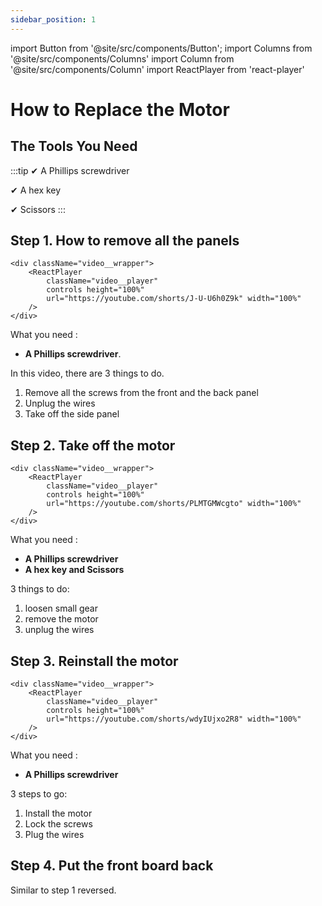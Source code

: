 ```yaml
---
sidebar_position: 1
---
```

import Button from '@site/src/components/Button';
import Columns from '@site/src/components/Columns'
import Column from '@site/src/components/Column'
import ReactPlayer from 'react-player'

# How to Replace the Motor

## The Tools You Need

:::tip
✔ A Phillips screwdriver

✔ A hex key

✔ Scissors
:::

## Step 1. How to remove all the panels

    <div className="video__wrapper">
        <ReactPlayer 
            className="video__player" 
            controls height="100%" 
            url="https://youtube.com/shorts/J-U-U6h0Z9k" width="100%" 
        />
    </div>

What you need :
- **A Phillips screwdriver**.

In this video, there are 3 things to do.
1. Remove all the screws from the front and the back panel
2. Unplug the wires
3. Take off the side panel



## Step 2. Take off the motor

    <div className="video__wrapper">
        <ReactPlayer 
            className="video__player" 
            controls height="100%" 
            url="https://youtube.com/shorts/PLMTGMWcgto" width="100%" 
        />
    </div>

What you need :
- **A Phillips screwdriver**
- **A hex key and Scissors**

3 things to do:
1. loosen small gear
2. remove the motor
3. unplug the wires


## Step 3. Reinstall the motor

    <div className="video__wrapper">
        <ReactPlayer 
            className="video__player" 
            controls height="100%" 
            url="https://youtube.com/shorts/wdyIUjxo2R8" width="100%" 
        />
    </div>

What you need :
- **A Phillips screwdriver**

3 steps to go:
1. Install the motor
2. Lock the screws
3. Plug the wires

## Step 4. Put the front board back
Similar to step 1 reversed. 

